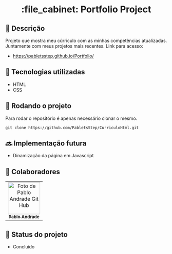 <h1 align="center">:file_cabinet: Portfolio Project</h1>

## :memo: Descrição
Projeto que mostra meu cúrriculo com as minhas competências atualizadas.<br>
Juntamente com meus projetos mais recentes.
Link para acesso:
* https://pabletsstep.github.io/Portfolio/

<!--## :books: Funcionalidades
//* <b>Funcionalidade 1</b>: O que essa funcionalidade faz?-->

## :wrench: Tecnologias utilizadas
* HTML
* CSS

## :rocket: Rodando o projeto
Para rodar o repositório é apenas necessário clonar o mesmo.
```
git clone https://github.com/PabletsStep/CurriculoHtml.git
```
## :soon: Implementação futura
* Dinamização da página em Javascript

## :handshake: Colaboradores
<table>
  <tr>
    <td align="center">
      <a href="http://github.com/tatialveso">
        <img src="https://avatars.githubusercontent.com/u/139282386?v=4" width="100px;" alt="Foto de Pablo Andrade Git Hub"/><br>
        <sub>
          <b>Pablo Andrade</b>
        </sub>
      </a>
    </td>
  </tr>
</table>

## :dart: Status do projeto
* Concluído
